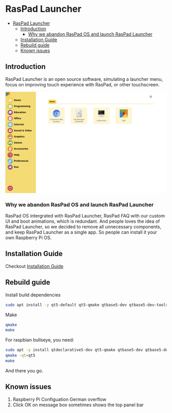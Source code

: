 # RasPad Launcher

- [RasPad Launcher](#raspad-launcher)
  - [Introduction](#introduction)
    - [Why we abandon RasPad OS and launch RasPad Launcher](#why-we-abandon-raspad-os-and-launch-raspad-launcher)
  - [Installation Guide](#installation-guide)
  - [Rebuild guide](#rebuild-guide)
  - [Known issues](#known-issues)

## Introduction

RasPad Launcher is an open source software, simulating a launcher menu, focus on improving touch experience with RasPad, or other touchscreen.

![raspad-launcher](./docs/images/raspad-launcher.jpg)

### Why we abandon RasPad OS and launch RasPad Launcher

RasPad OS intergrated with RasPad Launcher, RasPad FAQ with our custom UI and boot animations, which is redundant. And people loves the idea of RasPad Launcher, so we decided to remove all unnecessary components, and keep RasPad Launcher as a single app. So people can install it your own Raspberry Pi OS.

## Installation Guide

Checkout [Installation Guide](docs/installation-guide.md)

## Rebuild guide

Install build dependencies

```bash
sudo apt install -y qt5-default qt5-qmake qtbase5-dev qtbase5-dev-tools qttools5-dev qtdeclarative5-devqml-module-qt-labs-folderlistmodel qml-module-qtquick-layouts qml-module-qtquick-controls2 qml-module-qtquick-window2 qml-module-qtquick2 qml-module-qtgraphicaleffects libqt5quickcontrols2-5 libqt5quicktemplates2-5 qml-module-qtquick-templates2 qml-module-qtquick-dialogs qml-module-qtquick-controls
```

Make

```bash
qmake
make
```

For raspbian bullseye, you need:

```bash
sudo apt -y install qtdeclarative5-dev qt5-qmake qtbase5-dev qtbase5-dev-tools qttools5-dev qml-module-qt-labs-folderlistmodel qml-module-qtquick-layouts qml-module-qtquick-controls2 qml-module-qtquick-window2 qml-module-qtquick2 qml-module-qtgraphicaleffects libqt5quickcontrols2-5 libqt5quicktemplates2-5 qml-module-qtquick-templates2 qml-module-qtquick-dialogs qml-module-qtquick-controls
qmake -qt=qt5
make
```

And there you go.

## Known issues

1. Raspberry Pi Configuation German overflow
2. Click OK on message box sometimes shows the top panel bar
